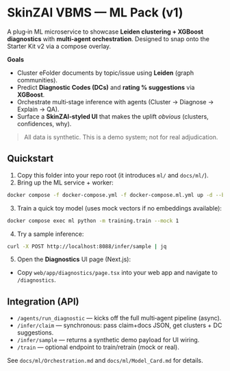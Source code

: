 # SkinZAI VBMS — ML Pack (v1)

A plug‑in ML microservice to showcase **Leiden clustering + XGBoost diagnostics** with **multi‑agent orchestration**.
Designed to snap onto the Starter Kit v2 via a compose overlay.

**Goals**
- Cluster eFolder documents by topic/issue using **Leiden** (graph communities).
- Predict **Diagnostic Codes (DCs)** and **rating % suggestions** via **XGBoost**.
- Orchestrate multi‑stage inference with agents (Cluster → Diagnose → Explain → QA).
- Surface a **SkinZAI‑styled UI** that makes the uplift *obvious* (clusters, confidences, why).

> All data is synthetic. This is a demo system; not for real adjudication.

## Quickstart

1) Copy this folder into your repo root (it introduces `ml/` and `docs/ml/`).
2) Bring up the ML service + worker:
```bash
docker compose -f docker-compose.yml -f docker-compose.ml.yml up -d --build
```
3) Train a quick toy model (uses mock vectors if no embeddings available):
```bash
docker compose exec ml python -m training.train --mock 1
```
4) Try a sample inference:
```bash
curl -X POST http://localhost:8088/infer/sample | jq
```
5) Open the **Diagnostics** UI page (Next.js):
- Copy `web/app/diagnostics/page.tsx` into your web app and navigate to `/diagnostics`.

## Integration (API)
- `/agents/run_diagnostic` — kicks off the full multi‑agent pipeline (async).
- `/infer/claim` — synchronous: pass claim+docs JSON, get clusters + DC suggestions.
- `/infer/sample` — returns a synthetic demo payload for UI wiring.
- `/train` — optional endpoint to train/retrain (mock or real).

See `docs/ml/Orchestration.md` and `docs/ml/Model_Card.md` for details.
